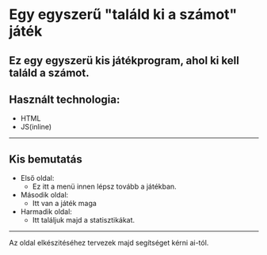 # Egy egyszerű "találd ki a számot" játék
Ez egy egyszerü kis játékprogram, ahol ki kell találd a számot.
---
## Használt technologia:
- HTML
- JS(inline)
---
## Kis bemutatás
- Első oldal:
    - Ez itt a menü innen lépsz tovább a játékban.
- Második oldal:
    - Itt van a játék maga
- Harmadik oldal:
    - Itt találjuk majd a statisztikákat.
---
Az oldal elkészitéséhez tervezek majd segítséget kérni ai-tól.